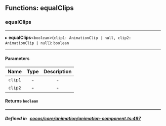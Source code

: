 ## Functions: equalClips

### equalClips


___
▸ **equalClips**<`boolean`\>(`clip1: AnimationClip | null, clip2: AnimationClip | null`): `boolean`
___


#### Parameters

| Name | Type | Description |
| :------: | :------: | :------: |
| `clip1` | - | - |
| `clip2` | - | - |

#### Returns `boolean` 
___


##### Defined in &nbsp;   [cocos/core/animation/animation-component.ts:497](https://github.com/cocos-creator/engine/blob/c7bf6b8a9/cocos/core/animation/animation-component.ts#L497)&nbsp;
